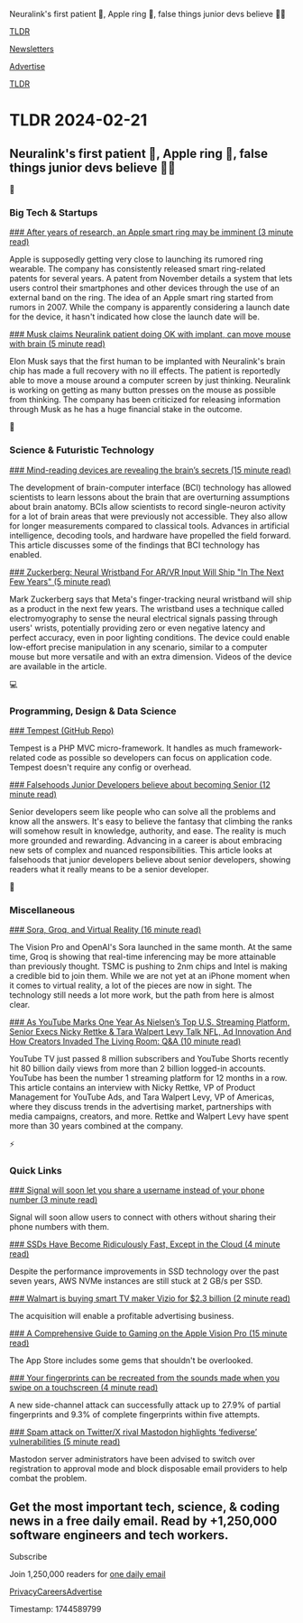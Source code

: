 Neuralink's first patient 🧠, Apple ring 💍, false things junior devs believe 👨‍💻

[TLDR](/)

[Newsletters](/newsletters)

[Advertise](https://advertise.tldr.tech/)

[TLDR](/)

# TLDR 2024-02-21

## Neuralink's first patient 🧠, Apple ring 💍, false things junior devs believe 👨‍💻

📱

### Big Tech & Startups

[### After years of research, an Apple smart ring may be imminent (3 minute read)](https://appleinsider.com/articles/24/02/20/after-years-of-research-an-apple-smart-ring-may-be-imminent?utm_source=tldrnewsletter)

Apple is supposedly getting very close to launching its rumored ring wearable. The company has consistently released smart ring-related patents for several years. A patent from November details a system that lets users control their smartphones and other devices through the use of an external band on the ring. The idea of an Apple smart ring started from rumors in 2007. While the company is apparently considering a launch date for the device, it hasn't indicated how close the launch date will be.

[### Musk claims Neuralink patient doing OK with implant, can move mouse with brain (5 minute read)](https://arstechnica.com/tech-policy/2024/02/musk-claims-neuralink-patient-doing-ok-with-implant-can-move-mouse-with-brain/?utm_source=tldrnewsletter)

Elon Musk says that the first human to be implanted with Neuralink's brain chip has made a full recovery with no ill effects. The patient is reportedly able to move a mouse around a computer screen by just thinking. Neuralink is working on getting as many button presses on the mouse as possible from thinking. The company has been criticized for releasing information through Musk as he has a huge financial stake in the outcome.

🚀

### Science & Futuristic Technology

[### Mind-reading devices are revealing the brain’s secrets (15 minute read)](https://www.nature.com/articles/d41586-024-00481-2?utm_source=tldrnewsletter)

The development of brain-computer interface (BCI) technology has allowed scientists to learn lessons about the brain that are overturning assumptions about brain anatomy. BCIs allow scientists to record single-neuron activity for a lot of brain areas that were previously not accessible. They also allow for longer measurements compared to classical tools. Advances in artificial intelligence, decoding tools, and hardware have propelled the field forward. This article discusses some of the findings that BCI technology has enabled.

[### Zuckerberg: Neural Wristband For AR/VR Input Will Ship "In The Next Few Years" (5 minute read)](https://www.uploadvr.com/zuckerberg-neural-wristband-will-ship-in-the-next-few-years/?utm_source=tldrnewsletter)

Mark Zuckerberg says that Meta's finger-tracking neural wristband will ship as a product in the next few years. The wristband uses a technique called electromyography to sense the neural electrical signals passing through users' wrists, potentially providing zero or even negative latency and perfect accuracy, even in poor lighting conditions. The device could enable low-effort precise manipulation in any scenario, similar to a computer mouse but more versatile and with an extra dimension. Videos of the device are available in the article.

💻

### Programming, Design & Data Science

[### Tempest (GitHub Repo)](https://github.com/tempestphp/tempest-framework?utm_source=tldrnewsletter)

Tempest is a PHP MVC micro-framework. It handles as much framework-related code as possible so developers can focus on application code. Tempest doesn't require any config or overhead.

[### Falsehoods Junior Developers believe about becoming Senior (12 minute read)](https://vadimkravcenko.com/shorts/falsehoods-junior-developers-believe-about-becoming-senior/?utm_source=tldrnewsletter)

Senior developers seem like people who can solve all the problems and know all the answers. It's easy to believe the fantasy that climbing the ranks will somehow result in knowledge, authority, and ease. The reality is much more grounded and rewarding. Advancing in a career is about embracing new sets of complex and nuanced responsibilities. This article looks at falsehoods that junior developers believe about senior developers, showing readers what it really means to be a senior developer.

🎁

### Miscellaneous

[### Sora, Groq, and Virtual Reality (16 minute read)](https://stratechery.com/2024/sora-groq-and-virtual-reality/?utm_source=tldrnewsletter)

The Vision Pro and OpenAI's Sora launched in the same month. At the same time, Groq is showing that real-time inferencing may be more attainable than previously thought. TSMC is pushing to 2nm chips and Intel is making a credible bid to join them. While we are not yet at an iPhone moment when it comes to virtual reality, a lot of the pieces are now in sight. The technology still needs a lot more work, but the path from here is almost clear.

[### As YouTube Marks One Year As Nielsen’s Top U.S. Streaming Platform, Senior Execs Nicky Rettke & Tara Walpert Levy Talk NFL, Ad Innovation And How Creators Invaded The Living Room: Q&A (10 minute read)](https://deadline.com/2024/02/youtube-nielsen-streaming-execs-nfl-creators-advertising-1235828470/?utm_source=tldrnewsletter)

YouTube TV just passed 8 million subscribers and YouTube Shorts recently hit 80 billion daily views from more than 2 billion logged-in accounts. YouTube has been the number 1 streaming platform for 12 months in a row. This article contains an interview with Nicky Rettke, VP of Product Management for YouTube Ads, and Tara Walpert Levy, VP of Americas, where they discuss trends in the advertising market, partnerships with media campaigns, creators, and more. Rettke and Walpert Levy have spent more than 30 years combined at the company.

⚡

### Quick Links

[### Signal will soon let you share a username instead of your phone number (3 minute read)](https://www.theverge.com/2024/2/20/24078395/signal-username-phone-number-beta?utm_source=tldrnewsletter)

Signal will soon allow users to connect with others without sharing their phone numbers with them.

[### SSDs Have Become Ridiculously Fast, Except in the Cloud (4 minute read)](https://databasearchitects.blogspot.com/2024/02/ssds-have-become-ridiculously-fast.html?utm_source=tldrnewsletter)

Despite the performance improvements in SSD technology over the past seven years, AWS NVMe instances are still stuck at 2 GB/s per SSD.

[### Walmart is buying smart TV maker Vizio for $2.3 billion (2 minute read)](https://www.engadget.com/walmart-is-buying-smart-tv-maker-vizio-for-23-billion-130725953.html?utm_source=tldrnewsletter)

The acquisition will enable a profitable advertising business.

[### A Comprehensive Guide to Gaming on the Apple Vision Pro (15 minute read)](https://www.macstories.net/stories/a-comprehensive-guide-to-gaming-on-the-apple-vision-pro/?utm_source=tldrnewsletter)

The App Store includes some gems that shouldn't be overlooked.

[### Your fingerprints can be recreated from the sounds made when you swipe on a touchscreen (4 minute read)](https://www.tomshardware.com/tech-industry/cyber-security/your-fingerprints-can-be-recreated-from-the-sounds-made-when-you-swipe-on-a-touchscreen-researchers-new-side-channel-attack-can-reproduce-partial-fingerprints-to-enable-attacks?utm_source=tldrnewsletter)

A new side-channel attack can successfully attack up to 27.9% of partial fingerprints and 9.3% of complete fingerprints within five attempts.

[### Spam attack on Twitter/X rival Mastodon highlights ‘fediverse’ vulnerabilities (5 minute read)](https://techcrunch.com/2024/02/20/spam-attack-on-twitter-x-rival-mastodon-highlights-fediverse-vulnerabilities/?utm_source=tldrnewsletter)

Mastodon server administrators have been advised to switch over registration to approval mode and block disposable email providers to help combat the problem.

## Get the most important tech, science, & coding news in a free daily email. Read by +1,250,000 software engineers and tech workers.

Subscribe

Join 1,250,000 readers for [one daily email](/api/latest/tech)

[Privacy](/privacy)[Careers](https://jobs.ashbyhq.com/tldr.tech)[Advertise](/tech/advertise)

Timestamp: 1744589799